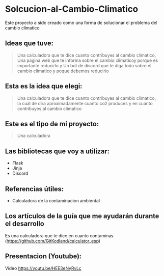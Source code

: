 # Solcucion-al-Cambio-Climatico
Este proyecto a sido creado como una forma de solucionar el problema del cambio climatico

## Ideas que tuve:
> Una calculadora que te dice cuanto contribuyes al cambio climatico,
> Una pagina web que te informa sobre el cambio climaticoy porque es importante reducirlo y
> Un bot de discord que te diga todo sobre el cambio climatico y poque debemos reducirlo

## Esta es la idea que elegi:
> Una calculadora que te dice cuanto contribuyes al cambio climatico, la cual de dira aproximadamente cuanto co2 produces y en cuanto contribuyes al cambio climatico

## Este es el tipo de mi proyecto:
> Una calculadora

## Las bibliotecas que voy a utilizar:
- Flask
- Jinja
- Discord

## Referencias útiles:
- Calculadora de la contaminacion ambiental

## Los artículos de la guía que me ayudarán durante el desarrollo
Es una calculadora que te dice en cuanto contaminas (https://github.com/GitKodland/calculator_esp)

## Presentacion (Youtube):
Video https://youtu.be/HEE3eNyRvLc
